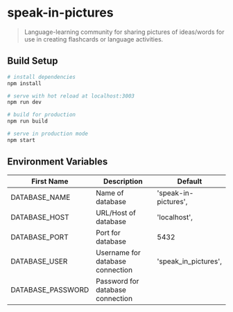 # speak-in-pictures

> Language-learning community for sharing pictures of ideas/words for use in creating flashcards or language activities.

## Build Setup

``` bash
# install dependencies
npm install

# serve with hot reload at localhost:3003
npm run dev

# build for production
npm run build

# serve in production mode
npm start
```

## Environment Variables

First Name | Description | Default
------------ | ------------- | ---------------
DATABASE_NAME | Name of database | 'speak-in-pictures',
DATABASE_HOST | URL/Host of database | 'localhost',
DATABASE_PORT | Port for database | 5432
DATABASE_USER | Username for database connection | 'speak_in_pictures',
DATABASE_PASSWORD | Password for database connection | 
